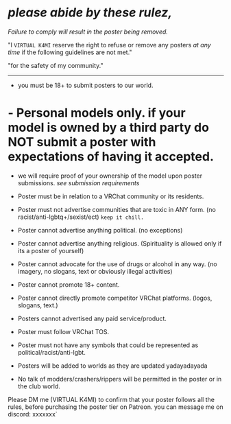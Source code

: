 # _please abide by these rulez,_
 _Failure to comply will result in the poster being removed._


"I `VIRTUAL K4MI` reserve the right to refuse or remove any posters 
_at any time_
if the following guidelines are not met."

 "for the safety of my community."

------------------------------------------------------------------------------------------------------
- you must be 18+ to submit posters to our world.

# - Personal models only. if your model is owned by a third party do NOT submit a poster with expectations of having it accepted.
- we will require proof of your ownership of the model upon poster submissions.
  *see submission requirements*

- Poster must be in relation to a VRChat community or its residents.

- Poster must not advertise communities that are toxic in ANY form.
  (no racist/anti-lgbtq+/sexist/ect)    `keep it chill.`

- Poster cannot advertise anything political. (no exceptions)

- Poster cannot advertise anything religious.  (Spirituality is allowed only if its a poster of yourself)

- Poster cannot advocate for the use of drugs or alcohol in any way. (no imagery, no slogans, text or obviously illegal activities)

- Poster cannot promote 18+ content.

- Poster cannot directly promote competitor VRChat platforms.  (logos, slogans, text.)

- Posters cannot advertised any paid service/product.

- Poster must follow VRChat TOS.

- Poster must not have any symbols that could be represented as political/racist/anti-lgbt.

- Posters will be added to worlds as they are updated yadayadayada

- No talk of modders/crashers/rippers will be permitted in the poster or in the club world.



Please DM me (VIRTUAL K4MI) to confirm that your poster follows all the rules, before purchasing the poster tier on Patreon. you can message me on discord: xxxxxxx`
